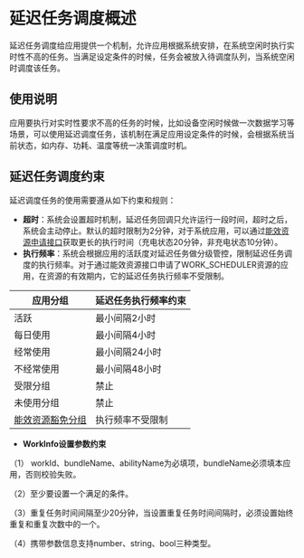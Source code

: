 # 延迟任务调度概述

延迟任务调度给应用提供一个机制，允许应用根据系统安排，在系统空闲时执行实时性不高的任务。当满足设定条件的时候，任务会被放入待调度队列，当系统空闲时调度该任务。

## 使用说明

应用要执行对实时性要求不高的任务的时候，比如设备空闲时候做一次数据学习等场景，可以使用延迟调度任务，该机制在满足应用设定条件的时候，会根据系统当前状态，如内存、功耗、温度等统一决策调度时机。

## 延迟任务调度约束

延迟调度任务的使用需要遵从如下约束和规则：

- **超时**：系统会设置超时机制，延迟任务回调只允许运行一段时间，超时之后，系统会主动停止。默认的超时限制为2分钟，对于系统应用，可以通过[能效资源申请接口](background-task-overview.md#能效资源申请)获取更长的执行时间（充电状态20分钟，非充电状态10分钟）。
- **执行频率**：系统会根据应用的活跃度对延迟任务做分级管控，限制延迟任务调度的执行频率。对于通过能效资源接口申请了WORK_SCHEDULER资源的应用，在资源的有效期内，它的延迟任务执行频率不受限制。

应用分组             |     延迟任务执行频率约束                            
--------------------|-------------------------
活跃 | 最小间隔2小时
每日使用 | 最小间隔4小时 
经常使用 | 最小间隔24小时 
不经常使用 | 最小间隔48小时 
受限分组 | 禁止 
未使用分组 | 禁止 
[能效资源豁免分组](../reference/apis/js-apis-backgroundTaskManager.md#resourcetype9)  | 执行频率不受限制

- **WorkInfo设置参数约束** 

（1） workId、bundleName、abilityName为必填项，bundleName必须填本应用，否则校验失败。

（2）至少要设置一个满足的条件。

（3）重复任务时间间隔至少20分钟，当设置重复任务时间间隔时，必须设置始终重复和重复次数中的一个。

（4）携带参数信息支持number、string、bool三种类型。